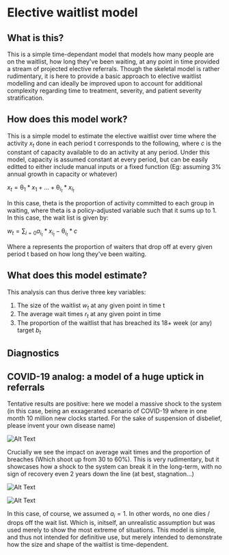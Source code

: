# Elective waitlist model

## What is this?
This is a simple time-dependant model that models how many people are on the waitlist, how long they've been waiting, at any point in time provided a stream of projected elective referrals. Though the skeletal model is rather rudimentary, it is here to provide a basic approach to elective waitlist modelling and can ideally be improved upon to account for additional complexity regarding time to treatment, severity, and patient severity stratification.

## How does this model work?

This is a simple model to estimate the elective waitlist over time where the activity $x_t$ done in each period t corresponds to the following, where $c$ is the constant of capacity available to do an activity at any period. Under this model, capacity is assumed constant at every period, but can be easily editted to either include manual inputs or a fixed function (Eg: assuming 3% annual growth in capacity or whatever)

$x_t = \uptheta_1* x_1 + ... + \uptheta_{i_t} * x_{i_t}$ 

In this case, theta is the proportion of activity committed to each group in waiting, where theta is a policy-adjusted variable such that it sums up to 1. In this case, the wait list is given by: 

$w_t = \sum_{i=0} a_{i_t}*x_{i_t} - \uptheta_{i_t} *c$

Where a represents the proportion of waiters that drop off at every given period t based on how long they've been waiting.

## What does this model estimate?

This analysis can thus derive three key variables:

1. The size of the waitlist $w_t$ at any given point in time t
2. The average wait times $r_t$ at any given point in time
3. The proportion of the waitlist that has breached its 18+ week (or any) target $b_t$

## Diagnostics

## COVID-19 analog: a model of a huge uptick in referrals

Tentative results are positive: here we model a massive shock to the system (in this case, being an exxagerated scenario of COVID-19 where in one month 10 million new clocks started. For the sake of suspension of disbelief, please invent your own disease name)

![Alt Text](https://github.com/zeyadissa/WaitlistModel/blob/main/res/animation.gif)

Crucially we see the impact on average wait times and the proportion of breaches (Which shoot up from 30 to 60%). This is very rudimentary, but it showcases how a shock to the system can break it in the long-term, with no sign of recovery even 2 years down the line (at best, stagnation...)

![Alt Text](https://github.com/zeyadissa/WaitlistModel/blob/main/res/prop_breach.png)

![Alt Text](https://github.com/zeyadissa/WaitlistModel/blob/main/res/wait_times.png)

In this case, of course, we assumed $a_i = 1$. In other words, no one dies / drops off the wait list. Which is, initself, an unrealistic assumption but was used merely to show the most extreme of situations. This model is simple, and thus not intended for definitive use, but merely intended to demonstrate how the size and shape of the waitlist is time-dependent.
